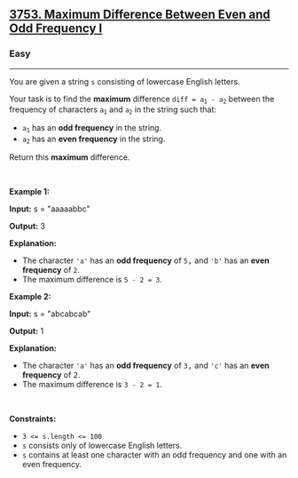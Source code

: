 <h2><a href="https://leetcode.com/problems/maximum-difference-between-even-and-odd-frequency-i">3753. Maximum Difference Between Even and Odd Frequency I</a></h2><h3>Easy</h3><hr><p>You are given a string <code>s</code> consisting of lowercase English letters. </p>

<p>Your task is to find the <strong>maximum</strong> difference <code>diff = a<sub>1</sub> - a<sub>2</sub></code> between the frequency of characters <code>a<sub>1</sub></code> and <code>a<sub>2</sub></code> in the string such that:</p>

<ul>
	<li><code>a<sub>1</sub></code> has an <strong>odd frequency</strong> in the string.</li>
	<li><code>a<sub>2</sub></code> has an <strong>even frequency</strong> in the string.</li>
</ul>

<p>Return this <strong>maximum</strong> difference.</p>

<p>&nbsp;</p>
<p><strong class="example">Example 1:</strong></p>

<div class="example-block">
<p><strong>Input:</strong> <span class="example-io">s = &quot;aaaaabbc&quot;</span></p>

<p><strong>Output:</strong> 3</p>

<p><strong>Explanation:</strong></p>

<ul>
	<li>The character <code>&#39;a&#39;</code> has an <strong>odd frequency</strong> of <code><font face="monospace">5</font></code><font face="monospace">,</font> and <code>&#39;b&#39;</code> has an <strong>even frequency</strong> of <code><font face="monospace">2</font></code>.</li>
	<li>The maximum difference is <code>5 - 2 = 3</code>.</li>
</ul>
</div>

<p><strong class="example">Example 2:</strong></p>

<div class="example-block">
<p><strong>Input:</strong> <span class="example-io">s = &quot;abcabcab&quot;</span></p>

<p><strong>Output:</strong> 1</p>

<p><strong>Explanation:</strong></p>

<ul>
	<li>The character <code>&#39;a&#39;</code> has an <strong>odd frequency</strong> of <code><font face="monospace">3</font></code><font face="monospace">,</font> and <code>&#39;c&#39;</code> has an <strong>even frequency</strong> of <font face="monospace">2</font>.</li>
	<li>The maximum difference is <code>3 - 2 = 1</code>.</li>
</ul>
</div>

<p>&nbsp;</p>
<p><strong>Constraints:</strong></p>

<ul>
	<li><code>3 &lt;= s.length &lt;= 100</code></li>
	<li><code>s</code> consists only of lowercase English letters.</li>
	<li><code>s</code> contains at least one character with an odd frequency and one with an even frequency.</li>
</ul>
